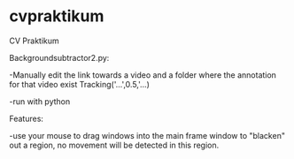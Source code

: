 # cvpraktikum
CV Praktikum

Backgroundsubtractor2.py:

  -Manually edit the link towards a video and a folder where the annotation for that video exist Tracking('...',0.5,'...)
  
  -run with python
  
Features:

  -use your mouse to drag windows into the main frame window to "blacken" out a region, no movement will be detected in this region.
